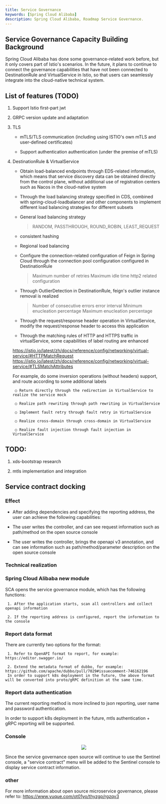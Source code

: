 ```yaml
---
title: Service Governance
keywords: [Spring Cloud Alibaba]
description: Spring Cloud Alibaba, Roadmap Service Governance.
---
```


## Service Governance Capacity Building Background

Spring Cloud Alibaba has done some governance-related work before, but it only covers part of Istio's scenarios. In the future, it plans to continue to connect the governance capabilities that have not been connected to DestinationRule and VirtualService in Istio, so that users can seamlessly integrate into the cloud-native technical system.

## List of features (TODO)

1.  Support Istio first-part jwt

2.  GRPC version update and adaptation

3.  TLS

    - mTLS/TLS communication (including using ISTIO's own mTLS and user-defined certificates)

    - Support authentication authentication (under the premise of mTLS)

4.  DestinationRule & VirtualService

    - Obtain load-balanced endpoints through EDS-related information, which means that service discovery data can be obtained directly from the control plane, without additional use of registration centers such as Nacos in the cloud-native system

    - Through the load balancing strategy specified in CDS, combined with spring-cloud-loadbalancer and other components to implement different load balancing strategies for different subsets

    - General load balancing strategy

      > RANDOM, PASSTHROUGH, ROUND_ROBIN, LEAST_REQUEST

    - consistent hashing
    - Regional load balancing

    - Configure the connection-related configuration of Feign in Spring Cloud through the connection pool configuration configured in DestinationRule

      > Maximum number of retries
      > Maximum idle time
      > http2 related configuration

    - Through OutlierDetection in DestinationRule, feign's outlier instance removal is realized

      > Number of consecutive errors
      > error interval
      > Minimum enucleation percentage
      > Maximum enucleation percentage

    - Through the request/response header operation in VirtualService, modify the request/response header to access this application

    - Through the matching rules of HTTP and HTTPS traffic in virtualService, some capabilities of label routing are enhanced

    https://istio.io/latest/zh/docs/reference/config/networking/virtual-service/#HTTPMatchRequest
    https://istio.io/latest/zh/docs/reference/config/networking/virtual-service/#TLSMatchAttributes

    For example, do some inversion operations (without headers) support, and route according to some additional labels

         ○ Return directly through the redirection in VirtualService to realize the service mock

         ○ Realize path rewriting through path rewriting in VirtualService

         ○ Implement fault retry through fault retry in VirtualService

         ○ Realize cross-domain through cross-domain in VirtualService

         ○ Realize fault injection through fault injection in VirtualService

## TODO:

1. xds-bootstrap research

2. mtls implementation and integration

## Service contract docking

### Effect

- After adding dependencies and specifying the reporting address, the user can achieve the following capabilities:

- The user writes the controller, and can see request information such as path/method on the open source console

- The user writes the controller, brings the openapi v3 annotation, and can see information such as path/method/parameter description on the open source console

### Technical realization

### Spring Cloud Alibaba new module

SCA opens the service governance module, which has the following functions:

     1. After the application starts, scan all controllers and collect openapi information

     2. If the reporting address is configured, report the information to the console

### Report data format

There are currently two options for the format:

     1. Refer to OpenAPI format to report, for example: https://editor.swagger.io/

     2. Extend the metadata format of dubbo, for example: https://github.com/apache/dubbo/pull/7029#issuecomment-746162196
     In order to support k8s deployment in the future, the above format will be converted into proto/gRPC definition at the same time.

### Report data authentication

The current reporting method is more inclined to json reporting, user name and password authentication.

In order to support k8s deployment in the future, mtls authentication + gRPC reporting will be supported.

### Console

<p align="center">
<img src="https://sca-storage.oss-cn-hangzhou.aliyuncs.com/website/image.png" />
</p>

Since the service governance open source will continue to use the Sentinel console, a "service contract" menu will be added to the Sentinel console to display service contract information.

### other

For more information about open source microservice governance, please refer to: https://www.yuque.com/ot01yo/thyzgp/rgzqv3
